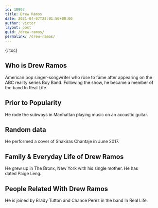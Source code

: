 ```yaml
---
id: 18907
title: Drew Ramos
date: 2021-04-07T22:01:56+00:00
author: victor
layout: post
guid: /drew-ramos/
permalink: /drew-ramos/
---
```



{: toc}


## Who is Drew Ramos



American pop singer-songwriter who rose to fame after appearing on the ABC reality series Boy Band. Following the show, he became a member of the band In Real Life. 

                
                
                
## Prior to Popularity



He rode the subways in Manhattan playing music on an acoustic guitar.  

                
                
                
## Random data



He performed a cover of Shakiras Chantaje in June 2017. 

                
                
                
## Family & Everyday Life of Drew Ramos



He grew up in The Bronx, New York with his single mother. He has dated Paige Leng.

                
                
                
## People Related With Drew Ramos



He is joined by Brady Tutton and Chance Perez in the band In Real Life. 

                
              
            
          
          
          